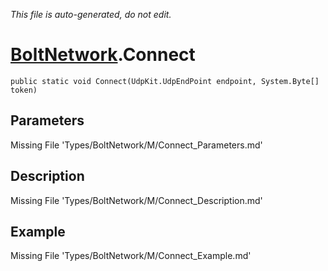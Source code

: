 *This file is auto-generated, do not edit.*

# [BoltNetwork](Types/BoltNetwork.md).Connect
`public static void Connect(UdpKit.UdpEndPoint endpoint, System.Byte[] token)`
## Parameters
Missing File 'Types/BoltNetwork/M/Connect_Parameters.md'
## Description
Missing File 'Types/BoltNetwork/M/Connect_Description.md'
## Example
Missing File 'Types/BoltNetwork/M/Connect_Example.md'
